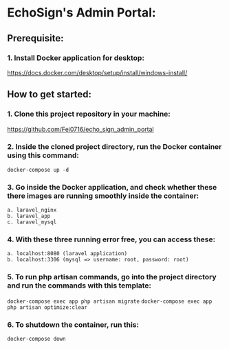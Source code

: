 # EchoSign's Admin Portal:

## **Prerequisite:**

### 1. Install Docker application for desktop:

   https://docs.docker.com/desktop/setup/install/windows-install/

## How to get started:

### 1. Clone this project repository in your machine:

   https://github.com/Fei0716/echo_sign_admin_portal

### 2. Inside the cloned project directory, run the Docker container using this command:

  `docker-compose up -d`

### 3. Go inside the Docker application, and check whether these there images are running smoothly inside the container:

    a. laravel_nginx
    b. laravel_app
    c. laravel_mysql

### 4. With these three running error free, you can access these:

    a. localhost:8080 (laravel application)
    b. localhost:3306 (mysql => username: root, password: root)

### 5. To run php artisan commands, go into the project directory and run the commands with this template:

   `docker-compose exec app php artisan migrate`
   `docker-compose exec app php artisan optimize:clear`

### 6. To shutdown the container, run this:

   `docker-compose down`
